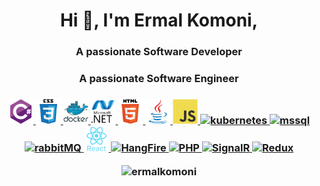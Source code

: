 <h1 align="center">Hi 👋, I'm Ermal Komoni,</h1>
<h3 align="center">A passionate Software Developer</h3>
<h3 align="center">A passionate Software Engineer</h3>

<h3 align="center"Languages and Tools:</h3>
<p align="center"> <a href="https://www.w3schools.com/cs/" target="_blank" rel="noreferrer"> <img src="https://raw.githubusercontent.com/devicons/devicon/master/icons/csharp/csharp-original.svg" alt="csharp" width="40" height="40"/> </a> <a href="https://www.w3schools.com/css/" target="_blank" rel="noreferrer"> <img src="https://raw.githubusercontent.com/devicons/devicon/master/icons/css3/css3-original-wordmark.svg" alt="css3" width="40" height="40"/> </a> <a href="https://www.docker.com/" target="_blank" rel="noreferrer"> <img src="https://raw.githubusercontent.com/devicons/devicon/master/icons/docker/docker-original-wordmark.svg" alt="docker" width="40" height="40"/> </a> <a href="https://dotnet.microsoft.com/" target="_blank" rel="noreferrer"> <img src="https://raw.githubusercontent.com/devicons/devicon/master/icons/dot-net/dot-net-original-wordmark.svg" alt="dotnet" width="40" height="40"/> </a> <a href="https://www.w3.org/html/" target="_blank" rel="noreferrer"> <img src="https://raw.githubusercontent.com/devicons/devicon/master/icons/html5/html5-original-wordmark.svg" alt="html5" width="40" height="40"/> </a> <a href="https://www.java.com" target="_blank" rel="noreferrer"> <img src="https://raw.githubusercontent.com/devicons/devicon/master/icons/java/java-original.svg" alt="java" width="40" height="40"/> </a> <a href="https://developer.mozilla.org/en-US/docs/Web/JavaScript" target="_blank" rel="noreferrer"> <img src="https://raw.githubusercontent.com/devicons/devicon/master/icons/javascript/javascript-original.svg" alt="javascript" width="40" height="40"/> </a> <a href="https://kubernetes.io" target="_blank" rel="noreferrer"> <img src="https://www.vectorlogo.zone/logos/kubernetes/kubernetes-icon.svg" alt="kubernetes" width="40" height="40"/> </a> <a href="https://www.microsoft.com/en-us/sql-server" target="_blank" rel="noreferrer"> <img src="https://www.svgrepo.com/show/303229/microsoft-sql-server-logo.svg" alt="mssql" width="40" height="40"/> </a> <a href="https://www.rabbitmq.com" target="_blank" rel="noreferrer"> <img src="https://www.vectorlogo.zone/logos/rabbitmq/rabbitmq-icon.svg" alt="rabbitMQ" width="40" height="40"/> </a> <a href="https://reactjs.org/" target="_blank" rel="noreferrer"> <img src="https://raw.githubusercontent.com/devicons/devicon/master/icons/react/react-original-wordmark.svg" alt="react" width="40" height="40"/> </a> <a href="https://www.hangfire.io/" target="_blank" rel="noreferrer"> <img src="https://www.ibm.com/content/dam/adobe-cms/instana/media_logo/Hangfire.component.complex-narrative-xl.ts=1689361434618.png/content/adobe-cms/us/en/products/instana/supported-technologies/hangfire-monitoring/jcr:content/root/table_of_contents/body/content_section_styled/content-section-body/complex_narrative/logoimage" alt="HangFire" width="60" height="40"/> </a> <a href="https://www.php.net/" target="_blank" rel="noreferrer"> <img src="https://www.php.net/images/logos/new-php-logo.svg" alt="PHP" width="40" height="40"/> </a> <a href="https://www.php.net/" target="_blank" rel="noreferrer"> <img src="https://miro.medium.com/v2/resize:fit:720/format:webp/1*9hSl0isOQkvi1NXNcNImGA.png" alt="SignalR" width="40" height="40"/> </a> <a href="https://redux.js.org/" target="_blank" rel="noreferrer"> <img src="https://cdn.iconscout.com/icon/free/png-256/free-redux-283024.png" alt="Redux" width="40" height="40"/> </a>
</p>

<p><img align="center" src="https://github-readme-stats.vercel.app/api/top-langs?username=ermalkomoni&show_icons=true&locale=en&layout=compact" alt="ermalkomoni" /></p>
